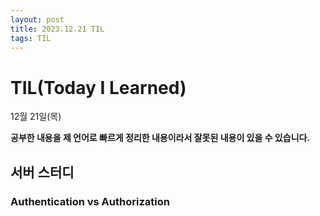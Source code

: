 ```yaml
---
layout: post
title: 2023.12.21 TIL
tags: TIL
---
```


# TIL(Today I Learned)

12월 21일(목)

**공부한 내용을 제 언어로 빠르게 정리한 내용이라서 잘못된 내용이 있을 수 있습니다.**

## 서버 스터디

### Authentication vs Authorization
